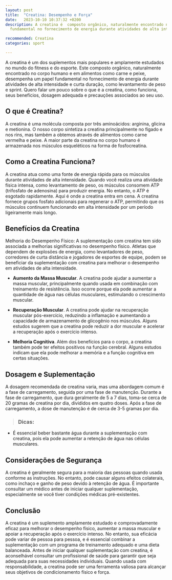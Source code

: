 ```yaml
---
layout: post
title:  "Creatina: Desempenho e Força"
date:   2023-10-10 10:37:32 +0200
description: A creatina é  composto orgânico, naturalmente encontrado no corpo humano e em alimentos como carne e peixe, desempenha um papel
  fundamental no fornecimento de energia durante atividades de alta intensidade e curta duração, como levantamento de peso e sprint.

recommended: Creatina
categories: sport

---
```

A creatina é um dos suplementos mais populares e amplamente estudados no mundo do fitness e do esporte. 
Este composto orgânico, naturalmente encontrado no corpo humano e em alimentos como carne e peixe, desempenha um papel 
fundamental no fornecimento de energia durante atividades de alta intensidade e curta duração, como levantamento de peso e sprint. 
Quero falar um pouco sobre o que é a creatina, como funciona, seus benefícios, dosagem adequada e precauções associados ao seu uso.

## O que é Creatina?
A creatina é uma molécula composta por três aminoácidos: arginina, glicina e metionina. O nosso corpo sintetiza a creatina 
principalmente no fígado e nos rins, mas também a obtemos através de alimentos como carne vermelha e peixe. 
A maior parte da creatina no corpo humano é armazenada nos músculos esqueléticos na forma de fosfocreatina.

## Como a Creatina Funciona?
A creatina atua como uma fonte de energia rápida para os músculos durante atividades de alta intensidade. 
Quando você realiza uma atividade física intensa, como levantamento de peso, os músculos consomem ATP (trifosfato de adenosina)
para produzir energia. No entanto, o ATP é esgotado rapidamente. Aqui é onde a creatina entra em cena. 
A creatina fornece grupos fosfato adicionais para regenerar o ATP, permitindo que os músculos continuem funcionando 
em alta intensidade por um período ligeiramente mais longo.

## Benefícios da Creatina
Melhoria do Desempenho Físico: A suplementação com creatina tem sido associada a melhorias significativas no desempenho físico. 
Atletas que dependem de explosões de energia, como levantadores de peso, corredores de curta distância e jogadores de esportes de equipe, 
podem se beneficiar da suplementação com creatina para melhorar o desempenho em atividades de alta intensidade.

- **Aumento da Massa Muscular**. A creatina pode ajudar a aumentar a massa muscular, principalmente quando usada em 
  combinação com treinamento de resistência. Isso ocorre porque ela pode aumentar a quantidade de água nas células 
  musculares, estimulando o crescimento muscular.

- **Recuperação Muscular**. A creatina pode ajudar na recuperação muscular pós-exercício, reduzindo a inflamação e aumentando 
  a capacidade de armazenamento de glicogênio nos músculos. Alguns estudos sugerem que a creatina pode reduzir a dor muscular 
  e acelerar a recuperação após o exercício intenso.

- **Melhoria Cognitiva**. Além dos benefícios para o corpo, a creatina também pode ter efeitos positivos na função cerebral. 
  Alguns estudos indicam que ela pode melhorar a memória e a função cognitiva em certas situações.

## Dosagem e Suplementação
A dosagem recomendada de creatina varia, mas uma abordagem comum é a fase de carregamento, seguida por uma fase de manutenção. 
Durante a fase de carregamento, que dura geralmente de 5 a 7 dias, toma-se cerca de 20 gramas de creatina por dia, divididos 
em quatro doses. Após a fase de carregamento, a dose de manutenção é de cerca de 3-5 gramas por dia.

> ### <span class="ion-android-bulb"></span> Dicas:
- É essencial beber bastante água durante a suplementação com creatina, pois ela pode aumentar a retenção de água nas células musculares.

## Considerações de Segurança
A creatina é geralmente segura para a maioria das pessoas quando usada conforme as instruções. No entanto, pode causar alguns efeitos colaterais, como inchaço e ganho de peso devido à retenção de água. É importante consultar um médico antes de iniciar qualquer suplementação, especialmente se você tiver condições médicas pré-existentes.

## Conclusão
A creatina é um suplemento amplamente estudado e comprovadamente eficaz para melhorar o desempenho físico, aumentar a massa muscular e apoiar a recuperação após o exercício intenso. No entanto, sua eficácia pode variar de pessoa para pessoa, e é essencial combinar a suplementação com um programa de treinamento adequado e uma dieta balanceada. Antes de iniciar qualquer suplementação com creatina, é aconselhável consultar um profissional de saúde para garantir que seja adequada para suas necessidades individuais. Quando usada com responsabilidade, a creatina pode ser uma ferramenta valiosa para alcançar seus objetivos de condicionamento físico e força.
